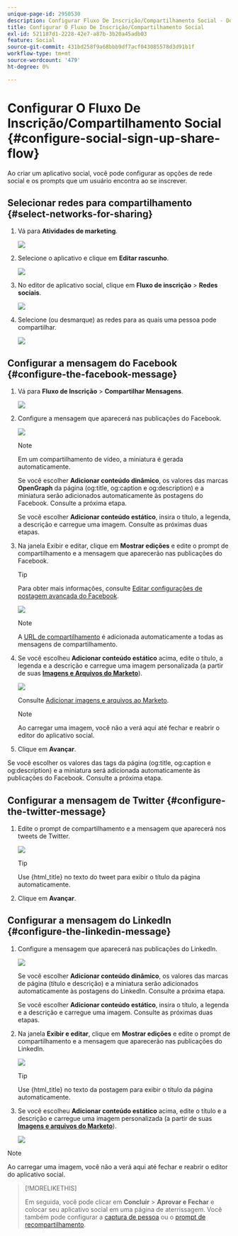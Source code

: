 ```yaml
---
unique-page-id: 2950530
description: Configurar Fluxo De Inscrição/Compartilhamento Social - Documentação Do Marketo - Documentação Do Produto
title: Configurar O Fluxo De Inscrição/Compartilhamento Social
exl-id: 521187d1-2228-42e7-a87b-3b20a45adb03
feature: Social
source-git-commit: 431bd258f9a68bbb9df7acf043085578d3d91b1f
workflow-type: tm+mt
source-wordcount: '479'
ht-degree: 0%

---
```


# Configurar O Fluxo De Inscrição/Compartilhamento Social {#configure-social-sign-up-share-flow}

Ao criar um aplicativo social, você pode configurar as opções de rede social e os prompts que um usuário encontra ao se inscrever.

## Selecionar redes para compartilhamento {#select-networks-for-sharing}

1. Vá para **Atividades de marketing**.

   ![](assets/ma-1.png)

1. Selecione o aplicativo e clique em **Editar rascunho**.

   ![](assets/image2014-9-22-13-3a57-3a43.png)

1. No editor de aplicativo social, clique em **Fluxo de inscrição** > **Redes sociais**.

   ![](assets/three.png)

1. Selecione (ou desmarque) as redes para as quais uma pessoa pode compartilhar.

   ![](assets/four.png)

## Configurar a mensagem do Facebook {#configure-the-facebook-message}

1. Vá para **Fluxo de Inscrição** > **Compartilhar Mensagens**.

   ![](assets/five.png)

1. Configure a mensagem que aparecerá nas publicações do Facebook.

   ![](assets/image2014-9-22-13-3a58-3a54.png)

   >[!NOTE]
   >
   >Em um compartilhamento de vídeo, a miniatura é gerada automaticamente.

   Se você escolher **Adicionar conteúdo dinâmico**, os valores das marcas **OpenGraph** da página (og:title, og:caption e og:description) e a miniatura serão adicionados automaticamente às postagens do Facebook. Consulte a próxima etapa.

   Se você escolher **Adicionar conteúdo estático**, insira o título, a legenda, a descrição e carregue uma imagem. Consulte as próximas duas etapas.

1. Na janela Exibir e editar, clique em **Mostrar edições** e edite o prompt de compartilhamento e a mensagem que aparecerão nas publicações do Facebook.

   >[!TIP]
   >
   >Para obter mais informações, consulte [Editar configurações de postagem avançada do Facebook](/help/marketo/product-docs/demand-generation/facebook/edit-facebook-rich-post-settings.md).

   ![](assets/image2014-9-22-13-3a59-3a57.png)

   >[!NOTE]
   >
   >A [URL de compartilhamento](/help/marketo/product-docs/demand-generation/social/social-functions/choose-the-share-url-for-a-social-app.md) é adicionada automaticamente a todas as mensagens de compartilhamento.

1. Se você escolheu **Adicionar conteúdo estático** acima, edite o título, a legenda e a descrição e carregue uma imagem personalizada (a partir de suas [**Imagens e Arquivos do Marketo**](/help/marketo/product-docs/demand-generation/images-and-files/add-images-and-files-to-marketo.md)).

   ![](assets/image2014-9-22-14-3a1-3a11.png)

   Consulte [Adicionar imagens e arquivos ao Marketo](/help/marketo/product-docs/demand-generation/images-and-files/add-images-and-files-to-marketo.md).

   >[!NOTE]
   >
   >Ao carregar uma imagem, você não a verá aqui até fechar e reabrir o editor do aplicativo social.

1. Clique em **Avançar**.

Se você escolher os valores das tags da página (og:title, og:caption e og:description) e a miniatura será adicionada automaticamente às publicações do Facebook. Consulte a próxima etapa.

## Configurar a mensagem de Twitter {#configure-the-twitter-message}

1. Edite o prompt de compartilhamento e a mensagem que aparecerá nos tweets de Twitter.

   ![](assets/image2014-9-22-14-3a2-3a31.png)

   >[!TIP]
   >
   >Use {html_title} no texto do tweet para exibir o título da página automaticamente.

1. Clique em **Avançar**.

## Configurar a mensagem do LinkedIn {#configure-the-linkedin-message}

1. Configure a mensagem que aparecerá nas publicações do LinkedIn.

   ![](assets/image2014-9-22-14-3a3-3a8.png)

   Se você escolher **Adicionar conteúdo dinâmico**, os valores das marcas de página (título e descrição) e a miniatura serão adicionados automaticamente às postagens do LinkedIn. Consulte a próxima etapa.

   Se você escolher **Adicionar conteúdo estático**, insira o título, a legenda e a descrição e carregue uma imagem. Consulte as próximas duas etapas.

1. Na janela **Exibir e editar**, clique em **Mostrar edições** e edite o prompt de compartilhamento e a mensagem que aparecerão nas publicações do LinkedIn.

   ![](assets/image2014-9-22-14-3a4-3a6.png)

   >[!TIP]
   >
   >Use {html_title} no texto da postagem para exibir o título da página automaticamente.

1. Se você escolheu **Adicionar conteúdo estático** acima, edite o título e a descrição e carregue uma imagem personalizada (a partir de suas [**Imagens e arquivos do Marketo**](/help/marketo/product-docs/demand-generation/images-and-files/add-images-and-files-to-marketo.md)).

   ![](assets/image2014-9-22-13-3a55-3a17.png)

>[!NOTE]
>
>Ao carregar uma imagem, você não a verá aqui até fechar e reabrir o editor do aplicativo social.

>[!MORELIKETHIS]
>
>Em seguida, você pode clicar em **Concluir** > **Aprovar e Fechar** e colocar seu aplicativo social em uma página de aterrissagem. Você também pode configurar a [captura de pessoa](/help/marketo/product-docs/demand-generation/social/configuring-social-actions/configure-person-capture-for-a-social-app.md) ou o [prompt de recompartilhamento](/help/marketo/product-docs/demand-generation/social/configuring-social-actions/configure-re-share-email-and-prompt-for-a-social-app.md).
